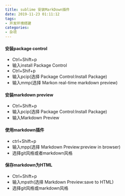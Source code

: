 ```yaml
---
title: sublime 安装MarkDown插件
date: 2019-11-23 01:11:12
tags:
- 开发环境搭建
categories:
- 杂项
---
```


#### 安装package control
- Ctrl+Shift+p
- 输入install Package Control
- Ctrl+Shif+p
- 输入pcip(选择 Package Control:Install Package)
- 输入mmp(选择 Markon real-time markdown preview)  
<!-- more -->

#### 安装markdown preview
- Ctrl+Shift+p
- 输入pcip(选择 Package Control:Install Package)
- 输入Markdown Preview

#### 使用markdown插件
- ctrl+Shift+p
- 输入mpp(选择 Markdown Preview:preview in browser)
- 选择git风格或者markdown风格

#### 保存markdown为HTML
- Ctrl+Shift+p
- 输入mpsth(选择 Markdown Preview:save to HTML)
- 选择git风格或markdown风格